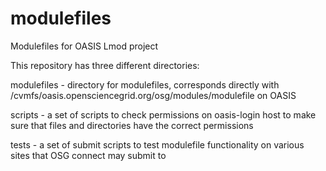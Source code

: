 modulefiles
===========

Modulefiles for OASIS Lmod project

This repository has three different directories:

   modulefiles - directory for modulefiles, corresponds directly with 
   /cvmfs/oasis.opensciencegrid.org/osg/modules/modulefile on OASIS
   
   scripts - a set of scripts to check permissions on oasis-login host to make
   sure that files and directories have the correct permissions
   
   tests - a set of submit scripts to test modulefile functionality on various
   sites that OSG connect may submit to

                 
                 
